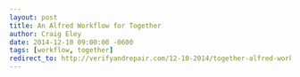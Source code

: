 ```yaml
---  
layout: post 
title: An Alfred Workflow for Together
author: Craig Eley 
date: 2014-12-10 09:00:00 -0600
tags: [workflow, together]
redirect_to: http://verifyandrepair.com/12-10-2014/together-alfred-workflow/
---
```

